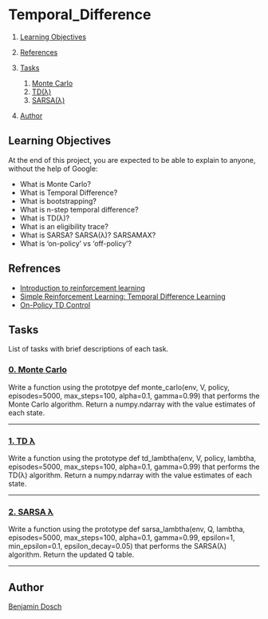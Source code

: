 # Temporal_Difference

1. [Learning Objectives](#learning-objectives)
2. [References](#references)
3. [Tasks](#tasks)
	1. [Monte Carlo](#0-monte-carlo)
	2. [TD(λ)](#1-td-λ)
	3. [SARSA(λ)](#2-sarsa-λ)

4. [Author](#author)
## Learning Objectives
At the end of this project, you are expected to be able to explain to anyone, without the help of Google:

* What is Monte Carlo?
* What is Temporal Difference?
* What is bootstrapping?
* What is n-step temporal difference?
* What is TD(λ)?
* What is an eligibility trace?
* What is SARSA? SARSA(λ)? SARSAMAX?
* What is ‘on-policy’ vs ‘off-policy’?

## Refrences

* [Introduction to reinforcement learning](https://www.youtube.com/playlist?list=PLqYmG7hTraZDM-OYHWgPebj2MfCFzFObQ "Introduction to reinforcement learning")
* [Simple Reinforcement Learning: Temporal Difference Learning](https://medium.com/@violante.andre/simple-reinforcement-learning-temporal-difference-learning-e883ea0d65b0 "Simple Reinforcement Learning: Temporal Difference Learning")
* [On-Policy TD Control](https://paperswithcode.com/methods/category/on-policy-td-control "On-Policy TD Control")


## Tasks
List of tasks with brief descriptions of each task.

### [0. Monte Carlo](https://github.com/BenDoschGit/holbertonschool-machine_learning/blob/main/reinforcement_learning/0x02-temporal_difference/0-monte_carlo.py "0. Monte Carlo")

Write a function using the prototpye def monte_carlo(env, V, policy, episodes=5000, max_steps=100, alpha=0.1, gamma=0.99) that performs the Monte Carlo algorithm. Return a numpy.ndarray with the value estimates of each state.

---

### [1. TD λ](https://github.com/BenDoschGit/holbertonschool-machine_learning/blob/main/reinforcement_learning/0x02-temporal_difference/1-td_lambtha.py "1. TD(λ)")

Write a function using the prototype def td_lambtha(env, V, policy, lambtha, episodes=5000, max_steps=100, alpha=0.1, gamma=0.99) that performs the TD(λ) algorithm. Return a numpy.ndarray with the value estimates of each state.

---

### [2. SARSA λ](https://github.com/BenDoschGit/holbertonschool-machine_learning/blob/main/reinforcement_learning/0x02-temporal_difference/2-sarsa_lambtha.py "2. SARSA(λ)")

Write a function using the prototype def sarsa_lambtha(env, Q, lambtha, episodes=5000, max_steps=100, alpha=0.1, gamma=0.99, epsilon=1, min_epsilon=0.1, epsilon_decay=0.05) that performs the SARSA(λ) algorithm. Return the updated Q table.

---

## Author

[Benjamin Dosch](https://github.com/BenDoschGit)
